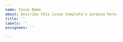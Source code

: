 ```yaml
---
name: Issue Name
about: Describe this issue template's purpose here.
title: ''
labels: ''
assignees: ''

---
```



